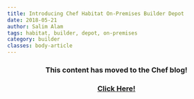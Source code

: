 ```yaml
---
title: Introducing Chef Habitat On-Premises Builder Depot
date: 2018-05-21
author: Salim Alam
tags: habitat, builder, depot, on-premises
category: builder
classes: body-article
---
```


<h3><p style="text-align: center;">This content has moved to the Chef blog!</p></h3>
<h3><a href="https://blog.chef.io/2018/05/21/introducing-habitat-on-premises-builder-depot"><p style="text-align: center;">Click Here!</p></a></h3>